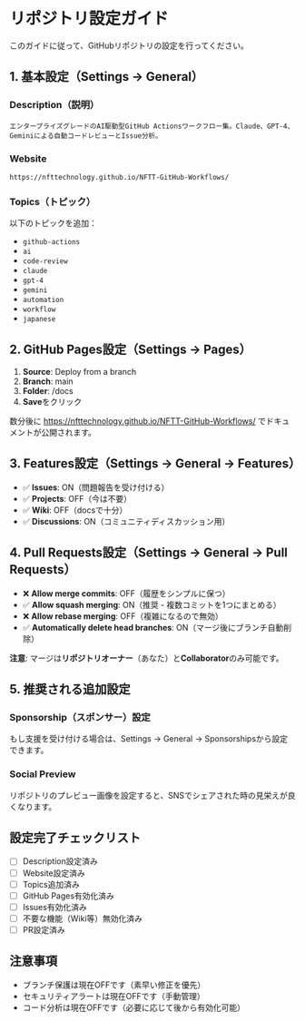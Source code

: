 # リポジトリ設定ガイド

このガイドに従って、GitHubリポジトリの設定を行ってください。

## 1. 基本設定（Settings → General）

### Description（説明）
```
エンタープライズグレードのAI駆動型GitHub Actionsワークフロー集。Claude、GPT-4、Geminiによる自動コードレビューとIssue分析。
```

### Website
```
https://nfttechnology.github.io/NFTT-GitHub-Workflows/
```

### Topics（トピック）
以下のトピックを追加：
- `github-actions`
- `ai`
- `code-review`
- `claude`
- `gpt-4`
- `gemini`
- `automation`
- `workflow`
- `japanese`

## 2. GitHub Pages設定（Settings → Pages）

1. **Source**: Deploy from a branch
2. **Branch**: main
3. **Folder**: /docs
4. **Save**をクリック

数分後に https://nfttechnology.github.io/NFTT-GitHub-Workflows/ でドキュメントが公開されます。

## 3. Features設定（Settings → General → Features）

- ✅ **Issues**: ON（問題報告を受け付ける）
- ✅ **Projects**: OFF（今は不要）
- ✅ **Wiki**: OFF（docsで十分）
- ✅ **Discussions**: ON（コミュニティディスカッション用）

## 4. Pull Requests設定（Settings → General → Pull Requests）

- ❌ **Allow merge commits**: OFF（履歴をシンプルに保つ）
- ✅ **Allow squash merging**: ON（推奨 - 複数コミットを1つにまとめる）
- ❌ **Allow rebase merging**: OFF（複雑になるので無効）
- ✅ **Automatically delete head branches**: ON（マージ後にブランチ自動削除）

**注意**: マージは**リポジトリオーナー**（あなた）と**Collaborator**のみ可能です。

## 5. 推奨される追加設定

### Sponsorship（スポンサー）設定
もし支援を受け付ける場合は、Settings → General → Sponsorshipsから設定できます。

### Social Preview
リポジトリのプレビュー画像を設定すると、SNSでシェアされた時の見栄えが良くなります。

## 設定完了チェックリスト

- [ ] Description設定済み
- [ ] Website設定済み
- [ ] Topics追加済み
- [ ] GitHub Pages有効化済み
- [ ] Issues有効化済み
- [ ] 不要な機能（Wiki等）無効化済み
- [ ] PR設定済み

## 注意事項

- ブランチ保護は現在OFFです（素早い修正を優先）
- セキュリティアラートは現在OFFです（手動管理）
- コード分析は現在OFFです（必要に応じて後から有効化可能）